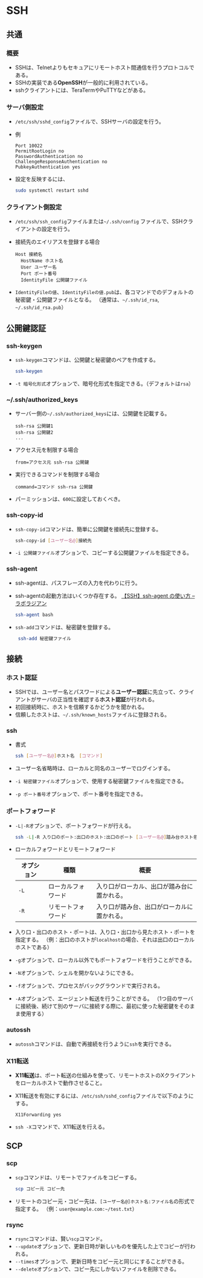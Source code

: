 # SSH

## 共通

### 概要

- SSHは、Telnetよりもセキュアにリモートホスト間通信を行うプロトコルである。
- SSHの実装である**OpenSSH**が一般的に利用されている。
- sshクライアントには、TeraTermやPuTTYなどがある。

### サーバ側設定

- `/etc/ssh/sshd_config`ファイルで、SSHサーバの設定を行う。

- 例

  ```text
  Port 10022
  PermitRootLogin no
  PasswordAuthentication no 
  ChallengeResponseAuthentication no
  PubkeyAuthentication yes
  ```

- 設定を反映するには、

  ```bash
  sudo systemctl restart sshd
  ```

### クライアント側設定

- `/etc/ssh/ssh_config`ファイルまたは`~/.ssh/config` ファイルで、SSHクライアントの設定を行う。

- 接続先のエイリアスを登録する場合

  ```text
  Host 接続名
    HostName ホスト名
    User ユーザー名
    Port ポート番号
    IdentityFile 公開鍵ファイル
  ```

- `IdentityFileの値`、`IdentityFileの値.pub`は、各コマンドでのデフォルトの秘密鍵・公開鍵ファイルとなる。
  （通常は、`~/.ssh/id_rsa`, `~/.ssh/id_rsa.pub`）

## 公開鍵認証

### ssh-keygen

- `ssh-keygen`コマンドは、公開鍵と秘密鍵のペアを作成する。

  ```bash
  ssh-keygen
  ```

- `-t 暗号化形式`オプションで、暗号化形式を指定できる。（デフォルトは`rsa`）

### ~/.ssh/authorized_keys

- サーバー側の`~/.ssh/authorized_keys`には、公開鍵を記載する。

  ```text
  ssh-rsa 公開鍵1
  ssh-rsa 公開鍵2
  ...
  ```

- アクセス元を制限する場合

  ```text
  from=アクセス元 ssh-rsa 公開鍵
  ```

- 実行できるコマンドを制限する場合

  ```text
  command=コマンド ssh-rsa 公開鍵
  ```

- パーミッションは、`600`に設定しておくべき。

### ssh-copy-id

- `ssh-copy-id`コマンドは、簡単に公開鍵を接続先に登録する。

  ```bash
  ssh-copy-id [ユーザー名@]接続先
  ```

- `-i 公開鍵ファイル`オプションで、コピーする公開鍵ファイルを指定できる。

### ssh-agent

- ssh-agentは、パスフレーズの入力を代わりに行う。

- ssh-agentの起動方法はいくつか存在する。
  [【SSH】ssh-agent の使い方 – ラボラジアン](https://laboradian.com/how-to-use-ssh-agent/)

  ```bash
  ssh-agent bash
  ```

- `ssh-add`コマンドは、秘密鍵を登録する。

  ```bash
   ssh-add 秘密鍵ファイル
  ```

## 接続

### ホスト認証

- SSHでは、ユーザー名とパスワードによる**ユーザー認証**に先立って、クライアントがサーバの正当性を確認する**ホスト認証**が行われる。
- 初回接続時に、ホストを信頼するかどうかを聞かれる。
- 信頼したホストは、`~/.ssh/known_hosts`ファイルに登録される。

### ssh

- 書式

  ```bash
  ssh [ユーザー名@]ホスト名　[コマンド]
  ```

- ユーザー名省略時は、ローカルと同名のユーザーでログインする。

- `-i 秘密鍵ファイル`オプションで、使用する秘密鍵ファイルを指定できる。

- `-p ポート番号`オプションで、ポート番号を指定できる。

### ポートフォワード

- `-L|-R`オプションで、ポートフォワードが行える。

  ```bash
  ssh -L|-R 入り口のポート:出口のホスト:出口のポート [ユーザー名@]踏み台ホスト名
  ```

- ローカルフォワードとリモートフォワード

  | オプション | 種類               | 概要                                       |
  | ---------- | ------------------ | ------------------------------------------ |
  | `-L`       | ローカルフォワード | 入り口がローカル、出口が踏み台に置かれる。 |
  | `-R`       | リモートフォワード | 入り口が踏み台、出口がローカルに置かれる。 |

- 入り口・出口のホスト・ポートは、入り口・出口から見たホスト・ポートを指定する。
  （例：出口のホストが`localhost`の場合、それは出口のローカルホストである）

- `-g`オプションで、ローカル以外でもポートフォワードを行うことができる。

- `-N`オプションで、シェルを開かないようにできる。

- `-f`オプションで、プロセスがバックグラウンドで実行される。

- `-A`オプションで、エージェント転送を行うことができる。
  （1つ目のサーバに接続後、続けて別のサーバに接続する際に、最初に使った秘密鍵をそのまま使用する）

### autossh

- `autossh`コマンドは、自動で再接続を行うように`ssh`を実行できる。

### X11転送

- **X11転送**は、ポート転送の仕組みを使って、リモートホストのXクライアントをローカルホストで動作させること。

- X11転送を有効にするには、`/etc/ssh/sshd_config`ファイルで以下のようにする。

  ```text
  X11Forwarding yes
  ```

- `ssh -X`コマンドで、X11転送を行える。

## SCP

### scp

- `scp`コマンドは、リモートでファイルをコピーする。

  ```bash
  scp コピー元 コピー先
  ```

- リモートのコピー元・コピー先は、`[ユーザー名@]ホスト名:ファイル名`の形式で指定する。
  （例：`user@example.com:~/test.txt`）

### rsync

- `rsync`コマンドは、賢い`scp`コマンド。
- `--update`オプションで、更新日時が新しいものを優先した上でコピーが行われる。
- `--times`オプションで、更新日時をコピー元と同じにすることができる。
- `--delete`オプションで、コピー先にしかないファイルを削除できる。
